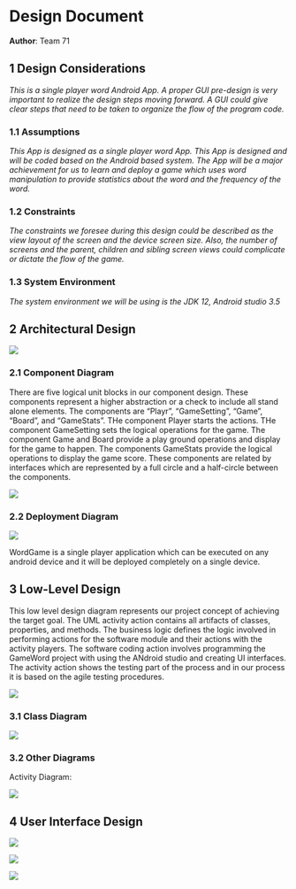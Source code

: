 # Design Document

**Author**: Team 71

## 1 Design Considerations

*This is a single player word Android App. A proper GUI pre-design is very
important to realize the design steps moving forward. A GUI could give clear
steps that need to be taken to organize the flow of the program code.*

### 1.1 Assumptions

*This App is designed as a single player word App. This App is designed and will
be coded based on the Android based system. The App will be a major achievement
for us to learn and deploy a game which uses word manipulation to provide
statistics about the word and the frequency of the word.*

### 1.2 Constraints

*The constraints we foresee during this design could be described as the view
layout of the screen and the device screen size. Also, the number of screens and
the parent, children and sibling screen views could complicate or dictate the
flow of the game.*

### 1.3 System Environment

*The system environment we will be using is the JDK 12, Android studio 3.5*

## 2 Architectural Design

![](media/57699929848c173bc6ce67b5efc120a0.png)

### 2.1 Component Diagram

There are five logical unit blocks in our component design. These components
represent a higher abstraction or a check to include all stand alone elements.
The components are “Playr”, “GameSetting”, “Game”, “Board”, and “GameStats”. THe
component Player starts the actions. THe component GameSetting sets the logical
operations for the game. The component Game and Board provide a play ground
operations and display for the game to happen. The components GameStats provide
the logical operations to display the game score. These components are related
by interfaces which are represented by a full circle and a half-circle between
the components.

![](media/139d29d347a4bca59e0e8e1abb46758c.jpg)

### 2.2 Deployment Diagram

![](media/c0d12928ba9a48d45f5d871fcab2ada1.png)

WordGame is a single player application which can be executed on any android
device and it will be deployed completely on a single device.

## 3 Low-Level Design

This low level design diagram represents our project concept of achieving the
target goal. The UML activity action contains all artifacts of classes,
properties, and methods. The business logic defines the logic involved in
performing actions for the software module and their actions with the activity
players. The software coding action involves programming the GameWord project
with using the ANdroid studio and creating UI interfaces. The activity action
shows the testing part of the process and in our process it is based on the
agile testing procedures.

![](media/13f9de083941aeb219a578baf0432ddc.png)

### 3.1 Class Diagram

![](media/f15762bde14cc9c9869d4dd08e48bde9.png)

### 3.2 Other Diagrams

Activity Diagram:

![](media/59ed89b0674d1a27e481f4bfb593c571.png)

## 4 User Interface Design

![](media/6702a6580be3fcee2f9a703245e37399.png)

![](media/3edda0f2b5c25e8b7a09d5c9c5dc5946.png)

![](media/63c11e8e9691c3eeacaadb37462b9ee5.png)
